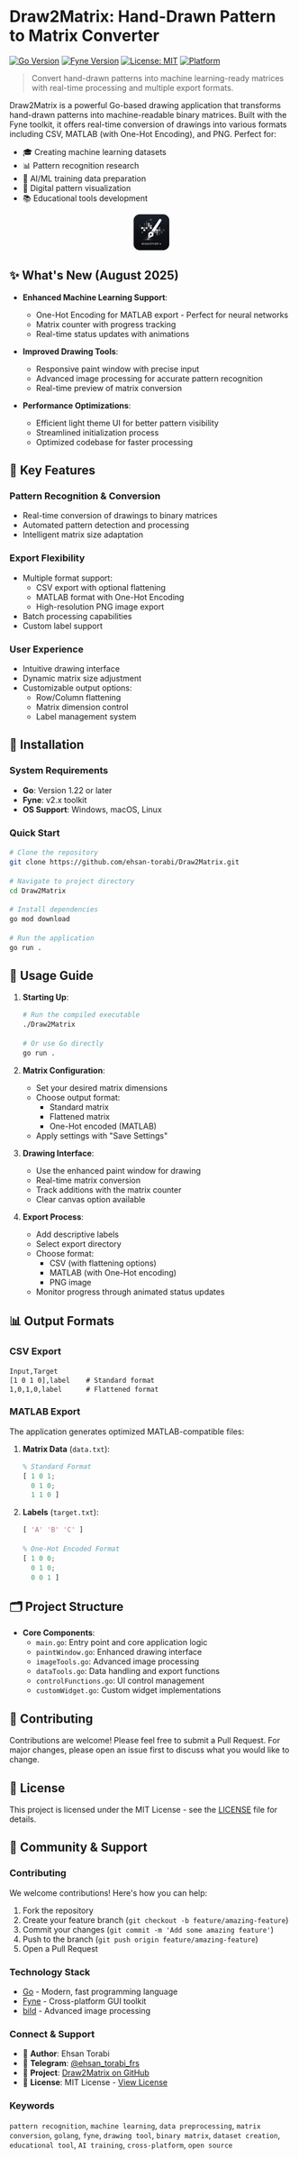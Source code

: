 # Draw2Matrix: Hand-Drawn Pattern to Matrix Converter

[![Go Version](https://img.shields.io/badge/Go-1.22+-00ADD8?style=flat&logo=go)](https://go.dev/dl/)
[![Fyne Version](https://img.shields.io/badge/Fyne-v2.x-7F4FC5?style=flat)](https://fyne.io/)
[![License: MIT](https://img.shields.io/badge/License-MIT-yellow.svg)](https://opensource.org/licenses/MIT)
[![Platform](https://img.shields.io/badge/Platform-Windows%20%7C%20macOS%20%7C%20Linux-blue)](#installation)

> Convert hand-drawn patterns into machine learning-ready matrices with real-time processing and multiple export formats.

Draw2Matrix is a powerful Go-based drawing application that transforms hand-drawn patterns into machine-readable binary matrices. Built with the Fyne toolkit, it offers real-time conversion of drawings into various formats including CSV, MATLAB (with One-Hot Encoding), and PNG. Perfect for:

- 🎓 Creating machine learning datasets
- 📊 Pattern recognition research
- 🤖 AI/ML training data preparation
- 🎨 Digital pattern visualization
- 📚 Educational tools development

<div align="center">
  <img src="Icon.png" alt="Draw2Matrix Application Interface - Pattern to Matrix Converter" width="64" height="64">
</div>

## ✨ What's New (August 2025)

- **Enhanced Machine Learning Support**:

  - One-Hot Encoding for MATLAB export - Perfect for neural networks
  - Matrix counter with progress tracking
  - Real-time status updates with animations

- **Improved Drawing Tools**:

  - Responsive paint window with precise input
  - Advanced image processing for accurate pattern recognition
  - Real-time preview of matrix conversion

- **Performance Optimizations**:
  - Efficient light theme UI for better pattern visibility
  - Streamlined initialization process
  - Optimized codebase for faster processing

## 🚀 Key Features

### Pattern Recognition & Conversion

- Real-time conversion of drawings to binary matrices
- Automated pattern detection and processing
- Intelligent matrix size adaptation

### Export Flexibility

- Multiple format support:
  - CSV export with optional flattening
  - MATLAB format with One-Hot Encoding
  - High-resolution PNG image export
- Batch processing capabilities
- Custom label support

### User Experience

- Intuitive drawing interface
- Dynamic matrix size adjustment
- Customizable output options:
  - Row/Column flattening
  - Matrix dimension control
  - Label management system

## 🔧 Installation

### System Requirements

- **Go**: Version 1.22 or later
- **Fyne**: v2.x toolkit
- **OS Support**: Windows, macOS, Linux

### Quick Start

```bash
# Clone the repository
git clone https://github.com/ehsan-torabi/Draw2Matrix.git

# Navigate to project directory
cd Draw2Matrix

# Install dependencies
go mod download

# Run the application
go run .
```

## 📝 Usage Guide

1. **Starting Up**:

   ```bash
   # Run the compiled executable
   ./Draw2Matrix

   # Or use Go directly
   go run .
   ```

2. **Matrix Configuration**:

   - Set your desired matrix dimensions
   - Choose output format:
     - Standard matrix
     - Flattened matrix
     - One-Hot encoded (MATLAB)
   - Apply settings with "Save Settings"

3. **Drawing Interface**:

   - Use the enhanced paint window for drawing
   - Real-time matrix conversion
   - Track additions with the matrix counter
   - Clear canvas option available

4. **Export Process**:
   - Add descriptive labels
   - Select export directory
   - Choose format:
     - CSV (with flattening options)
     - MATLAB (with One-Hot encoding)
     - PNG image
   - Monitor progress through animated status updates

## 📊 Output Formats

### CSV Export

```csv
Input,Target
[1 0 1 0],label    # Standard format
1,0,1,0,label      # Flattened format
```

### MATLAB Export

The application generates optimized MATLAB-compatible files:

1. **Matrix Data** (`data.txt`):

   ```matlab
   % Standard Format
   [ 1 0 1;
     0 1 0;
     1 1 0 ]

   ```

2. **Labels** (`target.txt`):

   ```matlab
   [ 'A' 'B' 'C' ]

   % One-Hot Encoded Format
   [ 1 0 0;
     0 1 0;
     0 0 1 ]
   ```

## 🗂️ Project Structure

- **Core Components**:
  - `main.go`: Entry point and core application logic
  - `paintWindow.go`: Enhanced drawing interface
  - `imageTools.go`: Advanced image processing
  - `dataTools.go`: Data handling and export functions
  - `controlFunctions.go`: UI control management
  - `customWidget.go`: Custom widget implementations

## 🤝 Contributing

Contributions are welcome! Please feel free to submit a Pull Request. For major changes, please open an issue first to discuss what you would like to change.

## 📄 License

This project is licensed under the MIT License - see the [LICENSE](LICENSE) file for details.

## 🌟 Community & Support

### Contributing

We welcome contributions! Here's how you can help:

1. Fork the repository
2. Create your feature branch (`git checkout -b feature/amazing-feature`)
3. Commit your changes (`git commit -m 'Add some amazing feature'`)
4. Push to the branch (`git push origin feature/amazing-feature`)
5. Open a Pull Request

### Technology Stack

- [Go](https://go.dev/) - Modern, fast programming language
- [Fyne](https://fyne.io/) - Cross-platform GUI toolkit
- [bild](https://github.com/anthonynsimon/bild) - Advanced image processing

### Connect & Support

- 📧 **Author**: Ehsan Torabi
- 💬 **Telegram**: [@ehsan_torabi_frs](https://t.me/ehsan_torabi_frs)
- 🌟 **Project**: [Draw2Matrix on GitHub](https://github.com/ehsan-torabi/Draw2Matrix)
- 📄 **License**: MIT License - [View License](LICENSE)

### Keywords

`pattern recognition`, `machine learning`, `data preprocessing`, `matrix conversion`, `golang`, `fyne`, `drawing tool`, `binary matrix`, `dataset creation`, `educational tool`, `AI training`, `cross-platform`, `open source`
